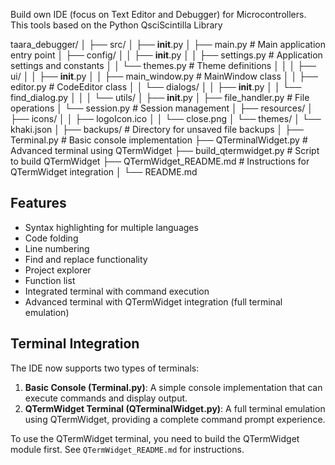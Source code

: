Build own IDE (focus on Text Editor and Debugger) for Microcontrollers. This tools based on the Python QsciScintilla Library

taara_debugger/
│
├── src/
│   ├── __init__.py
│   ├── main.py              # Main application entry point
│   ├── config/
│   │   ├── __init__.py
│   │   ├── settings.py      # Application settings and constants
│   │   └── themes.py        # Theme definitions
│   │
│   ├── ui/
│   │   ├── __init__.py
│   │   ├── main_window.py   # MainWindow class
│   │   ├── editor.py        # CodeEditor class
│   │   └── dialogs/
│   │       ├── __init__.py
│   │       └── find_dialog.py
│   │
│   └── utils/
│       ├── __init__.py
│       ├── file_handler.py   # File operations
│       └── session.py        # Session management
│
├── resources/
│   ├── icons/
│   │   ├── logoIcon.ico
│   │   └── close.png
│   └── themes/
│       └── khaki.json
│
├── backups/                  # Directory for unsaved file backups
│
├── Terminal.py               # Basic console implementation
├── QTerminalWidget.py        # Advanced terminal using QTermWidget
├── build_qtermwidget.py      # Script to build QTermWidget
├── QTermWidget_README.md     # Instructions for QTermWidget integration
│
└── README.md

## Features

- Syntax highlighting for multiple languages
- Code folding
- Line numbering
- Find and replace functionality
- Project explorer
- Function list
- Integrated terminal with command execution
- Advanced terminal with QTermWidget integration (full terminal emulation)

## Terminal Integration

The IDE now supports two types of terminals:

1. **Basic Console (Terminal.py)**: A simple console implementation that can execute commands and display output.
2. **QTermWidget Terminal (QTerminalWidget.py)**: A full terminal emulation using QTermWidget, providing a complete command prompt experience.

To use the QTermWidget terminal, you need to build the QTermWidget module first. See `QTermWidget_README.md` for instructions.